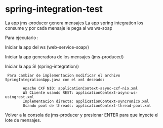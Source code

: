 # spring-integration-test

La app jms-producer genera mensajes 
La app spring integration los consume y por cada mensaje le pega al ws ws-soap


Para ejecutarlo :

Iniciar la app del ws (web-service-soap/)

Iniciar la app generadora de los mensajes  (jms-producer/)

Iniciar la app SI (spring-integration/)

     Para cambiar de implementacion modificar el archivo SpringIntegrationApp.java con el xml deseado:
     
            Apache CXF NIO: applicationContext-async-cxf-nio.xml
            WS CLiente usando REST: applicationContext-async-ws-usingrest.xml
            Implementacion directa: applicationContext-syncronico.xml
            Usando pool de threads: applicationContext-thread-pool.xml

Volver a la consola de jms-producer y presionar ENTER para que inyecte el lote de mensajes.


